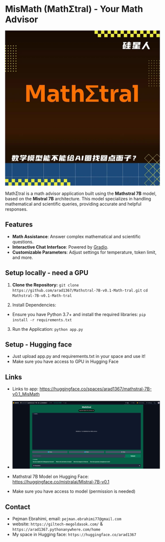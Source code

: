 # MisMath (MathΣtral) - Your Math Advisor

![Mathstral Model](Mistral.png) 

MathΣtral is a math advisor application built using the **Mathstral 7B** model, based on the **Mistral 7B** architecture. This model specializes in handling mathematical and scientific queries, providing accurate and helpful responses.

## Features

- **Math Assistance**: Answer complex mathematical and scientific questions.
- **Interactive Chat Interface**: Powered by [Gradio](https://gradio.app/).
- **Customizable Parameters**: Adjust settings for temperature, token limit, and more.

## Setup locally - need a GPU

1. **Clone the Repository:**
   `git clone https://github.com/arad1367/Mathstral-7B-v0.1-Math-tral.git`
   `cd Mathstral-7B-v0.1-Math-tral`

2. Install Dependencies:
* Ensure you have Python 3.7+ and install the required libraries:
`pip install -r requirements.txt`

3. Run the Application:
`python app.py`

## Setup - Hugging face
* Just upload app.py and requirements.txt in your space and use it!
* Make sure you have access to GPU in Hugging Face

## Links
* Links to app: https://huggingface.co/spaces/arad1367/mathstral-7B-v0.1_MisMath
* ![Mathstral app](Space.png) 

* Mathstral 7B Model on Hugging Face: https://huggingface.co/mistralai/Mistral-7B-v0.1
* Make sure you have access to model (permission is needed)

## Contact
* Pejman Ebrahimi, email: `pejman.ebrahimi77@gmail.com`
* website: `https://giltech-megoldasok.com/` & `https://arad1367.pythonanywhere.com/home`
* My space in Hugging face: `https://huggingface.co/arad1367`
